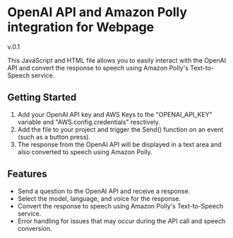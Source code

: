 # OpenAI API and Amazon Polly integration for Webpage

v.0.1

This JavaScript and HTML file allows you to easily interact with the OpenAI API and convert the response to speech using Amazon Polly's Text-to-Speech service.

## Getting Started

1. Add your OpenAI API key and AWS Keys to the "OPENAI_API_KEY" variable and "AWS.config.credentials" resctively. 
2. Add the file to your project and trigger the Send() function on an event (such as a button press).
3. The response from the OpenAI API will be displayed in a text area and also converted to speech using Amazon Polly. 

## Features

- Send a question to the OpenAI API and receive a response.
- Select the model, language, and voice for the response.
- Convert the response to speech using Amazon Polly's Text-to-Speech service.
- Error handling for issues that may occur during the API call and speech conversion.
